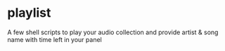 # playlist
A few shell scripts to play your audio collection and provide artist &amp; song name with time left in your panel
